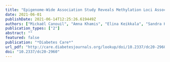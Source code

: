 ```yaml
---
title: "Epigenome-Wide Association Study Reveals Methylation Loci Associated With Offspring Gestational Diabetes Mellitus Exposure and Maternal Methylome"
date: 2021-06-01
publishDate: 2021-06-14T12:25:26.619449Z
authors: ["Mickaël Canouil", "Amna Khamis", "Elina Keikkala", "Sandra Hummel", "Stephane Lobbens", "Amélie Bonnefond", "Fabien Delahaye", "Evangelia Tzala", "Sanna Mustaniemi", "Marja Vääräsmäki", "Marjo-Riitta Jarvelin", "Sylvain Sebert", "Eero Kajantie", "Philippe Froguel", "Toby Andrew"]
publication_types: ["2"]
abstract: ""
featured: false
publication: "*Diabetes Care*"
url_pdf: "http://care.diabetesjournals.org/lookup/doi/10.2337/dc20-2960"
doi: "10.2337/dc20-2960"
---
```


